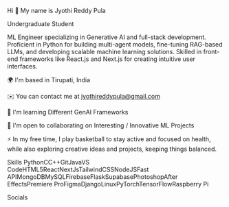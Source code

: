 Hi 👋 My name is Jyothi Reddy Pula

Undergraduate Student

ML Engineer specializing in Generative AI and full-stack development. Proficient in Python for building multi-agent models, fine-tuning RAG-based LLMs, and developing scalable machine learning solutions. Skilled in front-end frameworks like React.js and Next.js for creating intuitive user interfaces.

🌍  I'm based in Tirupati, India

✉️  You can contact me at jyothireddypula@gmail.com

🧠  I'm learning Different GenAI Frameworks

🤝  I'm open to collaborating on Interesting / Innovative ML Projects

⚡  In my free time, I play basketball to stay active and focused on health, while also exploring creative ideas and projects, keeping things balanced.

Skills
PythonCC++GitJavaVS CodeHTML5ReactNextJsTailwindCSSNodeJSFast APIMongoDBMySQLFirebaseFlaskSupabasePhotoshopAfter EffectsPremiere ProFigmaDjangoLinuxPyTorchTensorFlowRaspberry Pi

Socials
  
